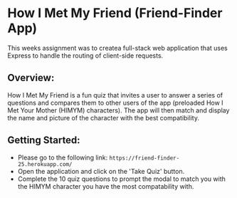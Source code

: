 # How I Met My Friend (Friend-Finder App)
This weeks assignment was to createa full-stack web application that uses Express to handle the routing of client-side requests.
​
## Overview: 
How I Met My Friend is a fun quiz that invites a user to answer a series of questions and compares them to other users of the app (preloaded How I Met Your Mother (HIMYM) characters). The app will then match and display the name and picture of the character with the best compatibility.

## Getting Started:
* Please go to the following link: `https://friend-finder-25.herokuapp.com/` 
* Open the application and click on the 'Take Quiz' button.
* Complete the 10 quiz questions to prompt the modal to match you with the HIMYM character you have the most compatability with.

